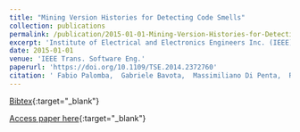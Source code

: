 ```yaml
---
title: "Mining Version Histories for Detecting Code Smells"
collection: publications
permalink: /publication/2015-01-01-Mining-Version-Histories-for-Detecting-Code-Smells
excerpt: 'Institute of Electrical and Electronics Engineers Inc. (IEEE), Los Alamitos, CA, USA, Scopus ID: 2-s2.0-84929317902, Cited by: 97'
date: 2015-01-01
venue: 'IEEE Trans. Software Eng.'
paperurl: 'https://doi.org/10.1109/TSE.2014.2372760'
citation: ' Fabio Palomba,  Gabriele Bavota,  Massimiliano Di Penta,  Rocco Oliveto,  Denys Poshyvanyk,  Andrea De Lucia, &quot;Mining Version Histories for Detecting Code Smells.&quot; IEEE Trans. Software Eng., 2015.'
---
```

[Bibtex](https://dblp.org/rec/bib/journals/tse/PalombaBPOPL15){:target="_blank"}

[Access paper here](https://doi.org/10.1109/TSE.2014.2372760){:target="_blank"}
